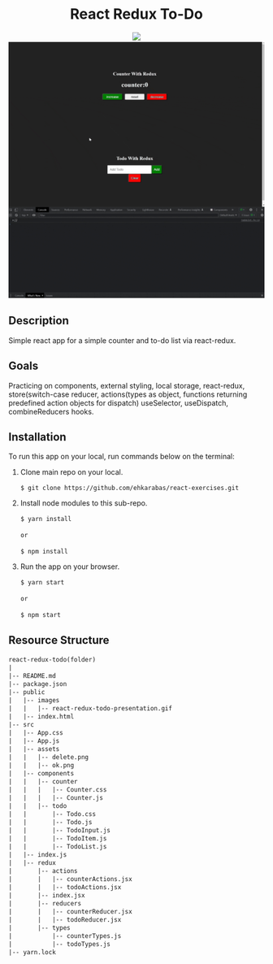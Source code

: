 <div align=center>
	<h1>React Redux To-Do</h1>
</div>

<div align="center">
	<a href="https://react-redux-todo-ehkarabas.netlify.app/">
		<img src="https://img.shields.io/badge/live-%23.svg?&style=for-the-badge&logo=www&logoColor=white%22&color=black">
	</a>
	<br>
	<img src="./public/images/react-redux-todo-presentation.gif"/>
</div>

## Description

Simple react app for a simple counter and to-do list via react-redux.

## Goals

Practicing on components, external styling, local storage, react-redux, store(switch-case reducer, actions(types as object, functions returning predefined action objects for dispatch) useSelector, useDispatch, combineReducers hooks.

## Installation

To run this app on your local, run commands below on the terminal:

1. Clone main repo on your local.
    ```shell
    $ git clone https://github.com/ehkarabas/react-exercises.git
    ```

2. Install node modules to this sub-repo.
    ```shell
    $ yarn install
    
    or

    $ npm install
    ```

3. Run the app on your browser.
    ```shell
    $ yarn start
    
    or

    $ npm start
    ```

## Resource Structure 

```
react-redux-todo(folder)
|
|-- README.md
|-- package.json
|-- public
|   |-- images
|   |   |-- react-redux-todo-presentation.gif
|   |-- index.html
|-- src
|   |-- App.css
|   |-- App.js
|   |-- assets
|   |   |-- delete.png
|   |   |-- ok.png
|   |-- components
|   |   |-- counter
|   |   |   |-- Counter.css
|   |   |   |-- Counter.js
|   |   |-- todo
|   |       |-- Todo.css
|   |       |-- Todo.js
|   |       |-- TodoInput.js
|   |       |-- TodoItem.js
|   |       |-- TodoList.js
|   |-- index.js
|   |-- redux
|       |-- actions
|       |   |-- counterActions.jsx
|       |   |-- todoActions.jsx
|       |-- index.jsx
|       |-- reducers
|       |   |-- counterReducer.jsx
|       |   |-- todoReducer.jsx
|       |-- types
|           |-- counterTypes.js
|           |-- todoTypes.js
|-- yarn.lock
```


